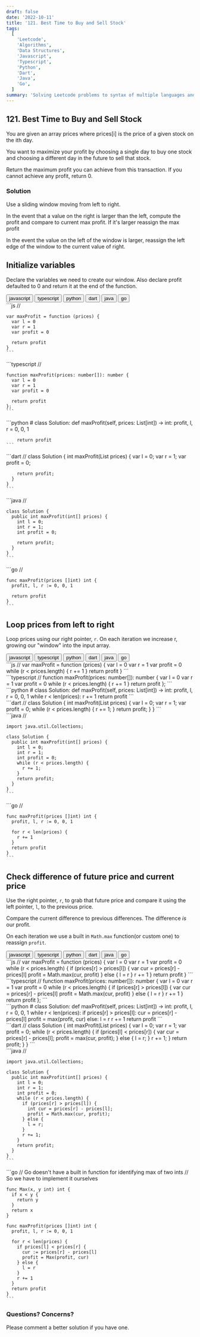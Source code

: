```yaml
---
draft: false
date: '2022-10-11'
title: '121. Best Time to Buy and Sell Stock'
tags:
  [
    'Leetcode',
    'Algorithms',
    'Data Structures',
    'Javascript',
    'Typescript',
    'Python',
    'Dart',
    'Java',
    'Go',
  ]
summary: 'Solving Leetcode problems to syntax of multiple languages and data structures & algorithms.'
---
```


## 121. Best Time to Buy and Sell Stock

You are given an array prices where prices[i] is the price of a given stock on
the ith day.

You want to maximize your profit by choosing a single day to buy one stock and
choosing a different day in the future to sell that stock.

Return the maximum profit you can achieve from this transaction. If you cannot
achieve any profit, return 0.

### Solution

Use a sliding window moving from left to right.

In the event that a value on the right is larger than the left, compute the profit
and compare to current max profit. If it's larger
reassign the max profit

In the event the value on the left of the window is larger,
reassign the left edge of the window to the current value of right.

## Initialize variables

Declare the variables we need to create our window. Also
declare profit defaulted to 0 and return it at the end of the function.

<div className="tab-group">
  <div className="tab">
    <button id="js" className="tablinks">javascript</button>
    <button id="ts" className="tablinks">typescript</button>
    <button id="python" className="tablinks">python</button>
    <button id="dart" className="tablinks">dart</button>
    <button id="java" className="tablinks">java</button>
    <button id="go" className="tablinks">go</button>
  </div>

  <div id="js" className="tabcontent">
    ```js
    //

    var maxProfit = function (prices) {
      var l = 0
      var r = 1
      var profit = 0

      return profit
    }
    ```

  </div>

  <div id="ts" className="tabcontent">
    ```typescript
    //

    function maxProfit(prices: number[]): number {
      var l = 0
      var r = 1
      var profit = 0

      return profit
    };
    ```

  </div>

  <div id="python" className="tabcontent">
    ```python
    #
    class Solution:
      def maxProfit(self, prices: List[int]) -> int:
        profit, l, r = 0, 0, 1

        return profit
    ```

  </div>

  <div id="dart" className="tabcontent">
    ```dart
    //
    class Solution {
      int maxProfit(List<int> prices) {
        var l = 0;
        var r = 1;
        var profit = 0;

        return profit;
      }
    }
    ```

  </div>

  <div id="java" className="tabcontent">
    ```java
    //

    class Solution {
      public int maxProfit(int[] prices) {
        int l = 0;
        int r = 1;
        int profit = 0;

        return profit;
      }
    }
    ```

  </div>

  <div id="go" className="tabcontent">
    ```go
    //

    func maxProfit(prices []int) int {
      profit, l, r := 0, 0, 1

      return profit
    }
    ```

  </div>
</div>

## Loop prices from left to right

Loop prices using our right pointer, `r`. On each iteration we increase r, growing
our "window" into the input array.

<div className="tab-group">
  <div className="tab">
    <button id="js" className="tablinks">javascript</button>
    <button id="ts" className="tablinks">typescript</button>
    <button id="python" className="tablinks">python</button>
    <button id="dart" className="tablinks">dart</button>
    <button id="java" className="tablinks">java</button>
    <button id="go" className="tablinks">go</button>
  </div>

  <div id="js" className="tabcontent">
    ```js
    //
    var maxProfit = function (prices) {
      var l = 0
      var r = 1
      var profit = 0
      while (r < prices.length) {
        r += 1
      }
      return profit
    }
    ```

  </div>

  <div id="ts" className="tabcontent">
    ```typescript
    //
    function maxProfit(prices: number[]): number {
      var l = 0
      var r = 1
      var profit = 0
      while (r < prices.length) {
        r += 1
      }
      return profit
    };
    ```

  </div>

  <div id="python" className="tabcontent">
    ```python
    #
    class Solution:
      def maxProfit(self, prices: List[int]) -> int:
        profit, l, r = 0, 0, 1
        while r < len(prices):
          r += 1
        return profit
    ```
  </div>

  <div id="dart" className="tabcontent">
    ```dart
    //
    class Solution {
      int maxProfit(List<int> prices) {
        var l = 0;
        var r = 1;
        var profit = 0;
        while (r < prices.length) {
          r += 1;
        }
        return profit;
      }
    }
    ```

  </div>

  <div id="java" className="tabcontent">
    ```java
    //

    import java.util.Collections;

    class Solution {
      public int maxProfit(int[] prices) {
        int l = 0;
        int r = 1;
        int profit = 0;
        while (r < prices.length) {
          r += 1;
        }
        return profit;
      }
    }
    ```

  </div>

  <div id="go" className="tabcontent">
    ```go
    //

    func maxProfit(prices []int) int {
      profit, l, r := 0, 0, 1

      for r < len(prices) {
        r += 1
      }
      return profit
    }
    ```

  </div>
</div>

## Check difference of future price and current price

Use the right pointer, `r`, to grab that future price and compare it using
the left pointer, `l`, to the previous price.

Compare the current difference to previous differences. The difference _is_
our profit.

On each iteration we use a built in `Math.max` function(or custom one) to reassign
`profit`.

<div className="tab-group">
  <div className="tab">
    <button id="js" className="tablinks">javascript</button>
    <button id="ts" className="tablinks">typescript</button>
    <button id="python" className="tablinks">python</button>
    <button id="dart" className="tablinks">dart</button>
    <button id="java" className="tablinks">java</button>
    <button id="go" className="tablinks">go</button>
  </div>

  <div id="js" className="tabcontent">
    ```js
    //
    var maxProfit = function (prices) {
      var l = 0
      var r = 1
      var profit = 0
      while (r < prices.length) {
        if (prices[r] > prices[l]) {
          var cur = prices[r] - prices[l]
          profit = Math.max(cur, profit)
        } else {
          l = r
        }
        r += 1
      }
      return profit
    }
    ```

  </div>

  <div id="ts" className="tabcontent">
    ```typescript
    //
    function maxProfit(prices: number[]): number {
      var l = 0
      var r = 1
      var profit = 0
      while (r < prices.length) {
        if (prices[r] > prices[l]) {
          var cur = prices[r] - prices[l]
          profit = Math.max(cur, profit)
        } else {
          l = r
        }
        r += 1
      }
      return profit
    };
    ```

  </div>

  <div id="python" className="tabcontent">
    ```python
    #
    class Solution:
      def maxProfit(self, prices: List[int]) -> int:
        profit, l, r = 0, 0, 1
        while r < len(prices):
          if prices[r] > prices[l]:
            cur = prices[r] - prices[l]
            profit = max(profit, cur)
          else:
            l = r
          r += 1
        return profit
    ```
  </div>

  <div id="dart" className="tabcontent">
    ```dart
    //
    class Solution {
      int maxProfit(List<int> prices) {
        var l = 0;
        var r = 1;
        var profit = 0;
        while (r < prices.length) {
          if (prices[l] < prices[r]) {
            var cur = prices[r] - prices[l];
            profit = max(cur, profit);
          } else {
            l = r;
          }
          r += 1;
        }
        return profit;
      }
    }
    ```

  </div>

  <div id="java" className="tabcontent">
    ```java
    //

    import java.util.Collections;

    class Solution {
      public int maxProfit(int[] prices) {
        int l = 0;
        int r = 1;
        int profit = 0;
        while (r < prices.length) {
          if (prices[r] > prices[l]) {
            int cur = prices[r] - prices[l];
            profit = Math.max(cur, profit);
          } else {
            l = r;
          }
          r += 1;
        }
        return profit;
      }
    }
    ```

  </div>

  <div id="go" className="tabcontent">
    ```go
    // Go doesn't have a built in function for identifying max of two ints
    // So we have to implement it ourselves

    func Max(x, y int) int {
      if x < y {
        return y
      }
      return x
    }

    func maxProfit(prices []int) int {
      profit, l, r := 0, 0, 1

      for r < len(prices) {
        if prices[l] < prices[r] {
          cur := prices[r] - prices[l]
          profit = Max(profit, cur)
        } else {
          l = r
        }
        r += 1
      }
      return profit
    }
    ```

  </div>
</div>

### Questions? Concerns?

Please comment a better solution if you have one.
